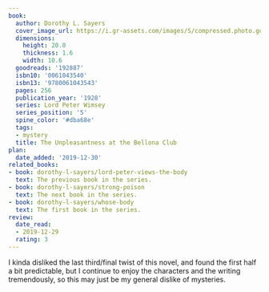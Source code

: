```yaml
---
book:
  author: Dorothy L. Sayers
  cover_image_url: https://i.gr-assets.com/images/S/compressed.photo.goodreads.com/books/1389759541l/192887.jpg
  dimensions:
    height: 20.0
    thickness: 1.6
    width: 10.6
  goodreads: '192887'
  isbn10: '0061043540'
  isbn13: '9780061043543'
  pages: 256
  publication_year: '1928'
  series: Lord Peter Wimsey
  series_position: '5'
  spine_color: '#dba68e'
  tags:
  - mystery
  title: The Unpleasantness at the Bellona Club
plan:
  date_added: '2019-12-30'
related_books:
- book: dorothy-l-sayers/lord-peter-views-the-body
  text: The previous book in the series.
- book: dorothy-l-sayers/strong-poison
  text: The next book in the series.
- book: dorothy-l-sayers/whose-body
  text: The first book in the series.
review:
  date_read:
  - 2019-12-29
  rating: 3
---
```


I kinda disliked the last third/final twist of this novel, and found the first half a bit predictable, but I continue to
enjoy the characters and the writing tremendously, so this may just be my general dislike of mysteries.
